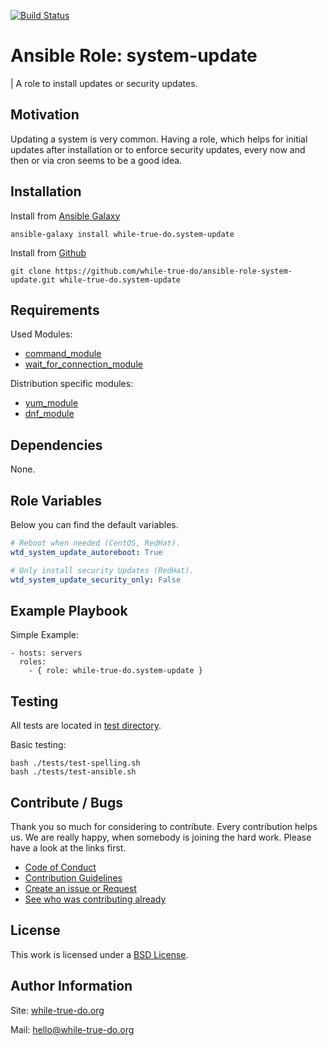 [![Build Status](https://travis-ci.org/while-true-do/ansible-role-system-update.svg?branch=master)](https://travis-ci.org/while-true-do/ansible-role-system-update)

# Ansible Role: system-update
| A role to install updates or security updates.

## Motivation

Updating a system is very common. Having a role, which helps for initial updates after installation or to enforce security updates, every now and then or via cron seems to be a good idea.

## Installation

Install from [Ansible Galaxy](https://galaxy.ansible.com/while-true-do/system-update)

```
ansible-galaxy install while-true-do.system-update
```

Install from [Github](https://github.com/while-true-do/ansible-role-system-update)

```
git clone https://github.com/while-true-do/ansible-role-system-update.git while-true-do.system-update
```

## Requirements

Used Modules:

-   [command_module](https://docs.ansible.com/ansible/latest/command_module.html)
-   [wait_for_connection_module](https://docs.ansible.com/ansible/latest/modules/wait_for_connection_module.html)

Distribution specific modules:

-   [yum_module](https://docs.ansible.com/ansible/latest/yum_module.html)
-   [dnf_module](https://docs.ansible.com/ansible/latest/modules/dnf_module.html)

## Dependencies

None.

## Role Variables

Below you can find the default variables.

```yaml
# Reboot when needed (CentOS, RedHat).
wtd_system_update_autoreboot: True

# Only install security Updates (RedHat).
wtd_system_update_security_only: False
```

## Example Playbook

Simple Example:

```
- hosts: servers
  roles:
    - { role: while-true-do.system-update }
```

## Testing

All tests are located in [test directory](./tests/).

Basic testing:

```
bash ./tests/test-spelling.sh
bash ./tests/test-ansible.sh
```

## Contribute / Bugs

Thank you so much for considering to contribute. Every contribution helps us. We are really happy, when somebody is joining the hard work. Please have a look at the links first.

-   [Code of Conduct](./docs/CODE_OF_CONDUCT.md)
-   [Contribution Guidelines](./docs/CONTRIBUTING.md)
-   [Create an issue or Request](https://github.com/while-true-do/ansible-role-system-update/issues)
-   [See who was contributing already](https://github.com/while-true-do/ansible-role-system-update/graphs/contributors)

## License

This work is licensed under a [BSD License](https://opensource.org/licenses/BSD-3-Clause).

## Author Information

Site: [while-true-do.org](https://while-true-do.org)

Mail: [hello@while-true-do.org](mailto:hello@while-true-do.org)

